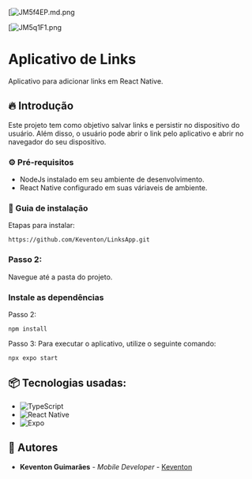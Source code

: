[![JM5f4EP.md.png](https://freeimage.host/i/35wnOLN)


[![JM5q1F1.png](https://freeimage.host/i/35wxFt4)
# Aplicativo de Links 

Aplicativo para adicionar links em React Native.

## 🔥 Introdução

Este projeto tem como objetivo salvar links e persistir no dispositivo do usuário. Além disso, o usuário pode abrir o link pelo aplicativo e abrir no navegador do seu dispositivo.

### ⚙️ Pré-requisitos

* NodeJs instalado em seu ambiente de desenvolvimento.
* React Native configurado em suas váriaveis de ambiente.

### 🔨 Guia de instalação

Etapas para instalar:

```
https://github.com/Keventon/LinksApp.git
```
### Passo 2:
Navegue até a pasta do projeto.

### Instale as dependências

Passo 2:
```
npm install
```

Passo 3:
Para executar o aplicativo, utilize o seguinte comando:
```
npx expo start
```
## 📦 Tecnologias usadas:

* ![TypeScript](https://img.shields.io/badge/typescript-%23007ACC.svg?style=for-the-badge&logo=typescript&logoColor=white)
* ![React Native](https://img.shields.io/badge/react_native-%2320232a.svg?style=for-the-badge&logo=react&logoColor=%2361DAFB)
* ![Expo](https://img.shields.io/badge/expo-1C1E24?style=for-the-badge&logo=expo&logoColor=#D04A37)

## 👷 Autores

* **Keventon Guimarães** - *Mobile Developer* - [Keventon](https://github.com/Keventon)
